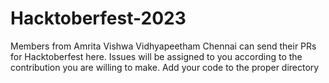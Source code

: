 # Hacktoberfest-2023
Members from Amrita Vishwa Vidhyapeetham Chennai can send their PRs for Hacktoberfest here. Issues will be assigned to you according to the contribution you are willing to make. Add your code to the proper directory
